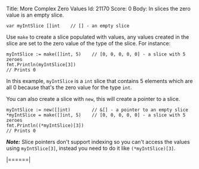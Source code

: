 Title: More Complex Zero Values
Id: 21170
Score: 0
Body:
In slices the zero value is an empty slice.

    var myIntSlice []int    // [] - an empty slice

Use `make` to create a slice populated with values, any values created in the slice are set to the zero value of the type of the slice. For instance:

    myIntSlice := make([]int, 5)    // [0, 0, 0, 0, 0] - a slice with 5 zeroes
    fmt.Println(myIntSlice[3])
    // Prints 0

In this example, `myIntSlice` is a `int` slice that contains 5 elements which are all 0 because that's the zero value for the type `int`.

You can also create a slice with `new`, this will create a pointer to a slice.

    myIntSlice := new([]int)        // &[] - a pointer to an empty slice
    *myIntSlice = make([]int, 5)    // [0, 0, 0, 0, 0] - a slice with 5 zeroes
    fmt.Println((*myIntSlice)[3])
    // Prints 0

_**Note:**_ Slice pointers don't support indexing so you can't access the values using `myIntSlice[3]`, instead you need to do it like `(*myIntSlice)[3]`.

|======|

